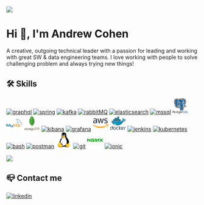 
<a href="https://github.com/andrew-j-cohen" target="_blank">
<img height="200" align="center" src="https://github-readme-stats.vercel.app/api?username=andrew-j-cohen&count_private=true&theme=radical" />
</a>

<h1>Hi 👋, I'm Andrew Cohen</h1>

<p>A creative, outgoing technical leader with a passion for leading and working with great SW & data engineering teams. I love working with people to solve challenging problem and always trying new things!</p>

<h2>🛠 Skills</h2>
<p>

<a target="_blank" href="https://graphql.org" target="_blank" style="display: inline-block;">
<img src="https://raw.githubusercontent.com/danielcranney/readme-generator/main/public/icons/skills/graphql-colored.svg" alt="graphql" width="42" height="42" />
</a>


<a target="_blank" href="https://spring.io/" target="_blank" style="display: inline-block;">
<img src="https://www.vectorlogo.zone/logos/springio/springio-icon.svg" alt="spring" width="42" height="42" />
</a>


<a target="_blank" href="https://kafka.apache.org/" target="_blank" style="display: inline-block;">
<img src="https://www.vectorlogo.zone/logos/apache_kafka/apache_kafka-icon.svg" alt="kafka" width="42" height="42" />
</a>


<a target="_blank" href="https://www.rabbitmq.com" target="_blank" style="display: inline-block;">
<img src="https://www.vectorlogo.zone/logos/rabbitmq/rabbitmq-icon.svg" alt="rabbitMQ" width="42" height="42" />
</a>


<a target="_blank" href="https://www.elastic.co" target="_blank" style="display: inline-block;">
<img src="https://www.vectorlogo.zone/logos/elastic/elastic-icon.svg" alt="elasticsearch" width="42" height="42" />
</a>


<a target="_blank" href="https://www.microsoft.com/en-us/sql-server" target="_blank" style="display: inline-block;">
<img src="https://www.svgrepo.com/show/303229/microsoft-sql-server-logo.svg" alt="mssql" width="42" height="42" />
</a>


<a target="_blank" href="https://www.postgresql.org" target="_blank" style="display: inline-block;">
<img src="https://raw.githubusercontent.com/devicons/devicon/master/icons/postgresql/postgresql-original-wordmark.svg" alt="postgresql" width="42" height="42" />
</a>


<a target="_blank" href="https://www.mysql.com/" target="_blank" style="display: inline-block;">
<img src="https://raw.githubusercontent.com/devicons/devicon/master/icons/mysql/mysql-original-wordmark.svg" alt="mysql" width="42" height="42" />
</a>


<a target="_blank" href="https://www.mongodb.com/" target="_blank" style="display: inline-block;">
<img src="https://raw.githubusercontent.com/devicons/devicon/master/icons/mongodb/mongodb-original-wordmark.svg" alt="mongodb" width="42" height="42" />
</a>


<a target="_blank" href="https://www.elastic.co/kibana" target="_blank" style="display: inline-block;">
<img src="https://www.vectorlogo.zone/logos/elasticco_kibana/elasticco_kibana-icon.svg" alt="kibana" width="42" height="42" />
</a>


<a target="_blank" href="https://grafana.com" target="_blank" style="display: inline-block;">
<img src="https://www.vectorlogo.zone/logos/grafana/grafana-icon.svg" alt="grafana" width="42" height="42" />
</a>


<a target="_blank" href="https://aws.amazon.com" target="_blank" style="display: inline-block;">
<img src="https://raw.githubusercontent.com/devicons/devicon/master/icons/amazonwebservices/amazonwebservices-original-wordmark.svg" alt="aws" width="42" height="42" />
</a>


<a target="_blank" href="https://www.docker.com/" target="_blank" style="display: inline-block;">
<img src="https://raw.githubusercontent.com/devicons/devicon/master/icons/docker/docker-original-wordmark.svg" alt="docker" width="42" height="42" />
</a>


<a target="_blank" href="https://www.jenkins.io" target="_blank" style="display: inline-block;">
<img src="https://www.vectorlogo.zone/logos/jenkins/jenkins-icon.svg" alt="jenkins" width="42" height="42" />
</a>


<a target="_blank" href="https://kubernetes.io" target="_blank" style="display: inline-block;">
<img src="https://www.vectorlogo.zone/logos/kubernetes/kubernetes-icon.svg" alt="kubernetes" width="42" height="42" />
</a>


<a target="_blank" href="https://www.gnu.org/software/bash/" target="_blank" style="display: inline-block;">
<img src="https://www.vectorlogo.zone/logos/gnu_bash/gnu_bash-icon.svg" alt="bash" width="42" height="42" />
</a>


<a target="_blank" href="https://postman.com" target="_blank" style="display: inline-block;">
<img src="https://www.vectorlogo.zone/logos/getpostman/getpostman-icon.svg" alt="postman" width="42" height="42" />
</a>


<a target="_blank" href="https://www.linux.org/" target="_blank" style="display: inline-block;">
<img src="https://raw.githubusercontent.com/devicons/devicon/master/icons/linux/linux-original.svg" alt="linux" width="42" height="42" />
</a>


<a target="_blank" href="https://git-scm.com/" target="_blank" style="display: inline-block;">
<img src="https://www.vectorlogo.zone/logos/git-scm/git-scm-icon.svg" alt="git" width="42" height="42" />
</a>


<a target="_blank" href="https://www.nginx.com" target="_blank" style="display: inline-block;">
<img src="https://raw.githubusercontent.com/devicons/devicon/master/icons/nginx/nginx-original.svg" alt="nginx" width="42" height="42" />
</a>


<a target="_blank" href="https://ionicframework.com" target="_blank" style="display: inline-block;">
<img src="https://upload.wikimedia.org/wikipedia/commons/d/d1/Ionic_Logo.svg" alt="ionic" width="42" height="42" />
</a>

</p>

<a href="https://github.com/andrew-j-cohen" target="_blank">
<img height="200" align="center" src="https://github-readme-stats-one-mu-82.vercel.app/api/top-langs/?username=andrew-j-cohen&layout=compact&langs_count=8&bg_color=ffffff#gh-light-mode-only" />
</a>

<h2>📪 Contact me</h2>
<p>
<a target="_blank" href="http://www.linkedin.com/in/software-hero" target="_blank" style="display: inline-block;">
<img src="https://img.shields.io/badge/linkedin-logo?style=for-the-badge&logo=linkedin&logoColor=white&color=%230a77b6" alt="linkedin" />
</a>

</p>
